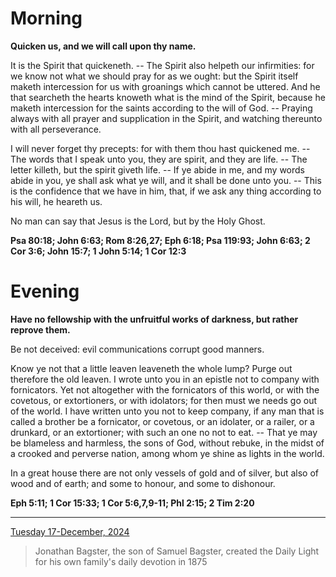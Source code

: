 # Morning

**Quicken us, and we will call upon thy name.**
 
It is the Spirit that quickeneth. -- The Spirit also helpeth our infirmities: for we know not what we should pray for as we ought: but the Spirit itself maketh intercession for us with groanings which cannot be uttered. And he that searcheth the hearts knoweth what is the mind of the Spirit, because he maketh intercession for the saints according to the will of God. -- Praying always with all prayer and supplication in the Spirit, and watching thereunto with all perseverance.
 
I will never forget thy precepts: for with them thou hast quickened me. -- The words that I speak unto you, they are spirit, and they are life. -- The letter killeth, but the spirit giveth life. -- If ye abide in me, and my words abide in you, ye shall ask what ye will, and it shall be done unto you. -- This is the confidence that we have in him, that, if we ask any thing according to his will, he heareth us.
 
No man can say that Jesus is the Lord, but by the Holy Ghost.  

**Psa 80:18; John 6:63; Rom 8:26,27; Eph 6:18; Psa 119:93; John 6:63; 2 Cor 3:6; John 15:7; 1 John 5:14; 1 Cor 12:3**

# Evening

**Have no fellowship with the unfruitful works of darkness, but rather reprove them.**
 
Be not deceived: evil communications corrupt good manners.
 
Know ye not that a little leaven leaveneth the whole lump? Purge out therefore the old leaven. I wrote unto you in an epistle not to company with fornicators. Yet not altogether with the fornicators of this world, or with the covetous, or extortioners, or with idolators; for then must we needs go out of the world. I have written unto you not to keep company, if any man that is called a brother be a fornicator, or covetous, or an idolater, or a railer, or a drunkard, or an extortioner; with such an one no not to eat. -- That ye may be blameless and harmless, the sons of God, without rebuke, in the midst of a crooked and perverse nation, among whom ye shine as lights in the world.
 
In a great house there are not only vessels of gold and of silver, but also of wood and of earth; and some to honour, and some to dishonour.  

**Eph 5:11; 1 Cor 15:33; 1 Cor 5:6,7,9-11; Phl 2:15; 2 Tim 2:20**

---

[Tuesday 17-December, 2024](https://t.me/s/daily_light)

> Jonathan Bagster, the son of Samuel Bagster, created the Daily Light for his own family's daily devotion in 1875

